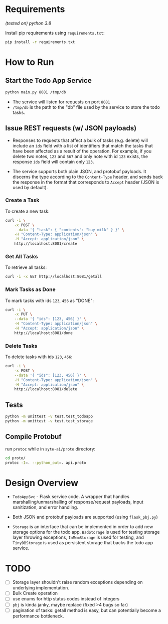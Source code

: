 # Requirements
*(tested on) python 3.8*

Install pip requirements using `requirements.txt`:

```sh
pip install -r requirements.txt
```

# How to Run
## Start the Todo App Service
```sh
python main.py 8081 /tmp/db
```

- The service will listen for requests on port `8081`
- `/tmp/db` is the path to the "db" file used by the service to store the todo tasks.

## Issue REST requests (w/ JSON payloads)
- Responses to requests that affect a bulk of tasks (e.g. delete) will include an `ids` field with a list of identifiers that match the tasks that have been affected as a result of the operation. For example, if you delete two notes, `123` and `567` and only note with id `123` exists, the response `ids` field will contain only `123`.

- The service supports both plain JSON, and protobuf payloads. It discerns the type according to the `Content-Type` header, and sends back the response in the format that corresponds to `Accept` header (JSON is used by default).

### Create a Task
To create a new task:
```sh
curl -i \
    -x POST \
    --data '{ "task": { "contents": "buy milk" } }' \
    -H "Content-Type: application/json" \
    -H "Accept: application/json" \
    http://localhost:8081/create
```

### Get All Tasks
To retrieve all tasks:
```sh
curl -i -x GET http://localhost:8081/getall
```

### Mark Tasks as Done
To mark tasks with ids `123`, `456` as "DONE":


```sh
curl -i \
    -x PUT \
    --data '{ "ids": [123, 456] }' \
    -H "Content-Type: application/json" \
    -H "Accept: application/json" \
    http://localhost:8081/done
```

### Delete Tasks
To delete tasks with ids `123`, `456`:

```sh
curl -i \
    -x POST \
    --data '{ "ids": [123, 456] }' \
    -H "Content-Type: application/json" \
    -H "Accept: application/json" \
    http://localhost:8081/delete
```

## Tests
```sh
python -m unittest -v test.test_todoapp
python -m unittest -v test.test_storage
```

## Compile Protobuf
run `protoc` while in `syte-ai/proto` directory:

```sh
cd proto/
protoc -I=. --python_out=. api.proto
```

# Design Overview

- `TodoAppSvc` - Flask service code. A wrapper that handles marshalling/unmarshalling of response/request payloads, input sanitization, and error handling.

- Both JSON and protobuf payloads are supported (using `flask_pbj.py`)

- `Storage` is an interface that can be implemented in order to add new storage options for the todo app. `BadStorage` is used for testing storage layer throwing exceptions, `InMemStorage` is used for testing, and `TinyDBStorage` is used as persistent storage that backs the todo app service.


# TODO
- [ ] Storage layer shouldn't raise random exceptions depending on underlying implementation.
- [ ] Bulk Create operation
- [ ] use enums for http status codes instead of integers
- [ ] `pbj` is kinda janky, maybe replace (fixed >4 bugs so far)
- [ ] pagination of tasks: getall method is easy, but can potentially become a performance bottleneck.
